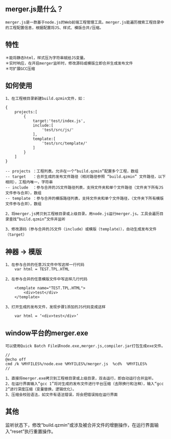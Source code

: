 merger.js是什么？
---------------
	merger.js是一款基于node.js的Web前端工程管理工具。merger.js能遍历搜索工程目录中的工程配置信息，根据配置将JS、样式、模版合并/压缩。


特性
---------------
	＊能将静态html，样式压为字符串赋给JS变量。
	＊实时响应，在开启merger监听时，修改源码或模版立即合并生成发布文件
	＊可扩展GCC压缩


如何使用
---------------
	1、在工程根目录新建build.qzmin文件，如：

	{
		projects:[
			{
				target:'test/index.js',
				include:[
					'test/src/js/'
				],
				template:[
					'test/src/template/'
				]
			}
		]
	}

	-- projects	：工程列表。允许在一个“build.qzmin”配置多个工程，数组
	-- target 	：合并生成的发布文件路径（相对路径参照 “build.qzmin” 文件路径，以下相同），工程内唯一，字符串
	-- include	：参与合并的JS文件路径列表，支持文件夹和单个文件路径（文件夹下所有JS文件参与合并），数组
	-- template ：参与合并的模版路径列表，支持文件夹和单个文件路径，（文件夹下所有模版文件参与合并），数组

	2、将merger.js拷贝到工程根目录或上级目录。用node.js运行merger.js。工具会遍历目录查找“build.qzmin”文件并监听

	3、修改源码（参与合并的JS文件（include）或模版（template）），自动生成发布文件（target）


神器 -> 模版
-------------
	1、在参与合并的任意JS文件中写这样一行代码
   		var html = TEST.TPL.HTML

	2、在参与合并的任意模版文件中写这样几行代码
   
   		<template name="TEST.TPL.HTML">
   			<div>test</div>
   		</template>

	3、打开生成的发布文件，发现步骤1添加的JS代码变成这样

   		var html = ‘<div>test</div>’   


window平台的merger.exe
-------------
	可以使用Quick Batch File讲node.exe,merger.js,compiler.jar打包生成exe文件。
	
	//
	@echo off
	cmd /k %MYFILES%/node.exe %MYFILES%/merger.js  %cd%  %MYFILES%
 	//

 	1、直接将merger.exe拷贝到工程根目录或上级目录，双击运行，即自动运行合并监听。
 	2、在运行界面输入“gcc 1”将对生成的发布文件进行平台压缩（去除换行和注释），输入“gcc 2”进行深度压缩（变量替换，逻辑优化）。
 	3、压缩会校验语法，如文件有语法错误，将会把错误抛在运行界面


其他
--------------

监听状态下，修改“build.qzmin”或涉及被合并文件的增删操作，在运行界面输入“reset”执行重置操作。





